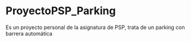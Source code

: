 # ProyectoPSP_Parking
Es un proyecto personal de la asignatura de PSP, trata de un parking con barrera automática
